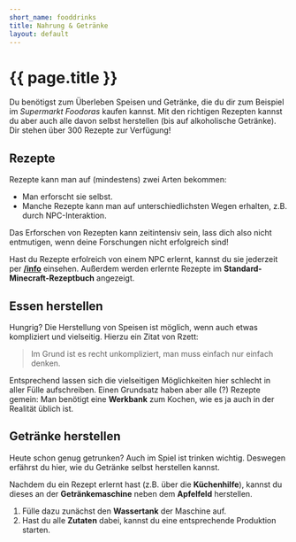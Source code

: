 ```yaml
---
short_name: fooddrinks
title: Nahrung & Getränke
layout: default
---
```

# {{ page.title }}

Du benötigst zum Überleben Speisen und Getränke, die du dir zum Beispiel im
_Supermarkt Foodoras_ kaufen kannst. Mit den richtigen Rezepten kannst du aber
auch alle davon selbst herstellen (bis auf alkoholische Getränke). Dir stehen
über 300 Rezepte zur Verfügung!

## Rezepte

Rezepte kann man auf (mindestens) zwei Arten bekommen:

- Man erforscht sie selbst.
- Manche Rezepte kann man auf unterschiedlichsten Wegen erhalten, z.B. durch
  NPC-Interaktion.

Das Erforschen von Rezepten kann zeitintensiv sein, lass dich also nicht
entmutigen, wenn deine Forschungen nicht erfolgreich sind!

Hast du Rezepte erfolreich von einem NPC erlernt, kannst du sie jederzeit per
**[/info](/commands/info)** einsehen. Außerdem werden erlernte Rezepte im
**Standard-Minecraft-Rezeptbuch** angezeigt.

## Essen herstellen

Hungrig? Die Herstellung von Speisen ist möglich, wenn auch etwas kompliziert
und vielseitig. Hierzu ein Zitat von Rzett:
> Im Grund ist es recht unkompliziert, man muss einfach nur einfach denken.

Entsprechend lassen sich die vielseitigen Möglichkeiten hier schlecht in aller
Fülle aufschreiben. Einen Grundsatz haben aber alle (?) Rezepte gemein: Man
benötigt eine **Werkbank** zum Kochen, wie es ja auch in der Realität üblich
ist.

## Getränke herstellen

Heute schon genug getrunken? Auch im Spiel ist trinken wichtig. Deswegen
erfährst du hier, wie du Getränke selbst herstellen kannst.

Nachdem du ein Rezept erlernt hast (z.B. über die **Küchenhilfe**), kannst du
dieses an der **Getränkemaschine** neben dem **Apfelfeld** herstellen.

1. Fülle dazu zunächst den **Wassertank** der Maschine auf.
2. Hast du alle **Zutaten** dabei, kannst du eine entsprechende Produktion
starten.
